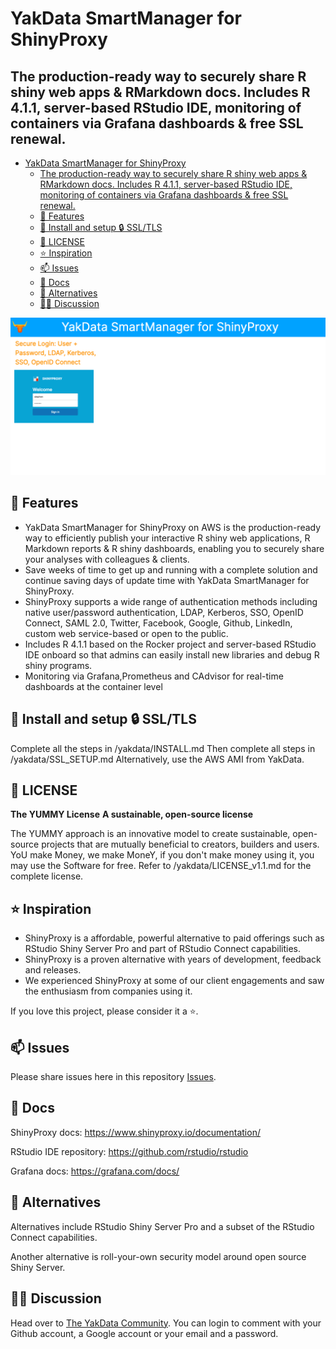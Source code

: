 # YakData SmartManager for ShinyProxy
## The production-ready way to securely share R shiny web apps & RMarkdown docs. Includes R 4.1.1, server-based RStudio IDE, monitoring of containers via Grafana dashboards & free SSL renewal.

- [YakData SmartManager for ShinyProxy](#yakdata-smartmanager-for-shinyproxy)
  - [The production-ready way to securely share R shiny web apps & RMarkdown docs. Includes R 4.1.1, server-based RStudio IDE, monitoring of containers via Grafana dashboards & free SSL renewal.](#the-production-ready-way-to-securely-share-r-shiny-web-apps--rmarkdown-docs-includes-r-411-server-based-rstudio-ide-monitoring-of-containers-via-grafana-dashboards--free-ssl-renewal)
  - [🚀 Features](#-features)
  - [🧰 Install and setup 🔒 SSL/TLS](#-install-and-setup--ssltls)
  - [🔐 LICENSE](#-license)
  - [⭐ Inspiration](#-inspiration)
  - [📫 Issues](#-issues)
  - [📘 Docs](#-docs)
  - [🎡 Alternatives](#-alternatives)
  - [🧑‍💻 Discussion](#-discussion)
  
![What is YakData SmartManager for ShinyProxy?](./YakData-SmartManager-for-ShinyProxy.gif)

## 🚀 Features

* YakData SmartManager for ShinyProxy on AWS is the production-ready way to efficiently publish your interactive R shiny web applications, R Markdown reports & R shiny dashboards, enabling you to securely share your analyses with colleagues & clients.
* Save weeks of time to get up and running with a complete solution and continue saving days of update time with YakData SmartManager for ShinyProxy.
* ShinyProxy supports a wide range of authentication methods including native user/password authentication, LDAP, Kerberos, SSO, OpenID Connect, SAML 2.0, Twitter, Facebook, Google, Github,  LinkedIn, custom web service-based or open to the public.
* Includes R 4.1.1 based on the Rocker project and  server-based RStudio IDE onboard so that admins can easily install new libraries and debug R shiny programs. 
* Monitoring via Grafana,Prometheus and CAdvisor for real-time dashboards at the container level

## 🧰 Install and setup 🔒 SSL/TLS

Complete all the steps in /yakdata/INSTALL.md
Then complete all steps in /yakdata/SSL_SETUP.md
Alternatively, use the AWS AMI from YakData.

## 🔐 LICENSE

**The YUMMY License**
**A sustainable, open-source license**

The YUMMY approach is an innovative model to create sustainable, open-source projects that are mutually beneficial to creators, builders and users. YoU make Money, we make MoneY, if you don't make money using it, you may use the Software for free. Refer to /yakdata/LICENSE_v1.1.md for the complete license.

## ⭐ Inspiration

* ShinyProxy is a affordable, powerful alternative to paid offerings such as RStudio Shiny Server Pro and part of RStudio Connect capabilities.
* ShinyProxy is a proven alternative with years of development, feedback and releases.
* We experienced ShinyProxy at some of our client engagements and saw the enthusiasm from companies using it.

If you love this project, please consider it a ⭐.

## 📫 Issues

Please share issues here in this repository [Issues](https://github.com/yakdata/smartmanager-for-shinyproxy/issues).

## 📘 Docs

ShinyProxy docs: https://www.shinyproxy.io/documentation/

RStudio IDE repository: https://github.com/rstudio/rstudio

Grafana docs: https://grafana.com/docs/


## 🎡 Alternatives

Alternatives include RStudio Shiny Server Pro and a subset of the RStudio Connect capabilities.

Another alternative is roll-your-own security model around open source Shiny Server.

## 🧑‍💻 Discussion

Head over to [The YakData Community](https://meta.yakdata.com). You can login to comment with your Github account, a Google account or your email and a password.

